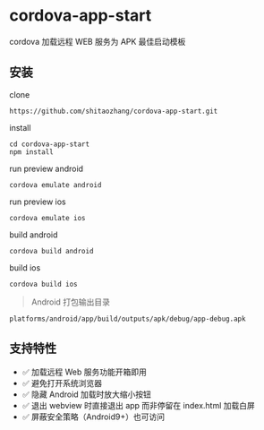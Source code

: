 # cordova-app-start
cordova 加载远程 WEB 服务为 APK 最佳启动模板

## 安装
clone
```
https://github.com/shitaozhang/cordova-app-start.git
```
install
```
cd cordova-app-start
npm install
```
run preview android
```
cordova emulate android
```
run preview ios
```
cordova emulate ios
```
build android
```
cordova build android
```
build ios
```
cordova build ios
```

> Android 打包输出目录
```
platforms/android/app/build/outputs/apk/debug/app-debug.apk
```

## 支持特性
- ✅ 加载远程 Web 服务功能开箱即用
- ✅ 避免打开系统浏览器
- ✅ 隐藏 Android 加载时放大缩小按钮
- ✅ 退出 webview 时直接退出 app 而非停留在 index.html 加载白屏
- ✅ 屏蔽安全策略（Android9+）也可访问